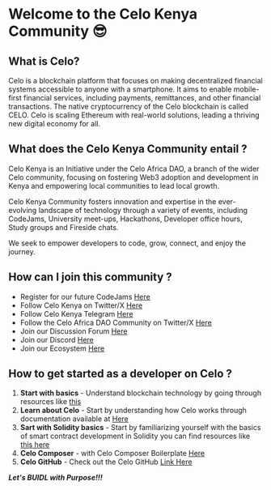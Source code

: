 # Welcome to the Celo Kenya Community :sunglasses:

## What is Celo?

Celo is a blockchain platform that focuses on making decentralized financial systems accessible to anyone with a smartphone. It aims to enable mobile-first financial services, including payments, remittances, and other financial transactions. The native cryptocurrency of the Celo blockchain is called CELO. Celo is scaling Ethereum with real-world solutions, leading a thriving new digital economy for all.

## What does the Celo Kenya Community entail ?

Celo Kenya is an Initiative under the Celo Africa DAO, a branch of the wider Celo community, focusing on fostering Web3 adoption and development in Kenya and empowering local communities to lead local growth.

Celo Kenya Community fosters innovation and expertise in the ever-evolving landscape of technology through a variety of events, including CodeJams, University meet-ups, Hackathons, Developer office hours, Study groups and Fireside chats.

We seek to empower developers to code, grow, connect, and enjoy the journey.

## How can I join this community ?

- Register for our future CodeJams [Here](https://lu.ma/s3qzobux)
- Follow Celo Kenya on Twitter/X [Here](https://twitter.com/CeloKenya)
- Follow Celo Kenya Telegram [Here](https://t.me/celokenyadevelopers)
- Follow the Celo Africa DAO Community on Twitter/X  [Here](https://twitter.com/CeloAfricaDao)
- Join our Discussion Forum  [Here](https://forum.celo.org/)
- Join our Discord [Here](https://discord.com/invite/celo)
- Join our Ecosystem [Here](https://docs.celo.org/community/grant-playbook)

## How to get started as a developer on Celo ?

1. **Start with basics** - Understand blockchain technology by going through resources like [this](https://www.courser)
2. **Learn about Celo** - Start by understanding how Celo works through documentation available at [Here](https://docs.celo.org/)
3. **Sart with Solidity basics** - Start by familiarizing yourself with the  basics of smart contract development in Solidity you can find resources like [this here](https://solidity-by-example.org/)
4. **Celo Composer** - with Celo Composer Boilerplate [Here](https://github.com/celo-org/celo-composer)
5. **Celo GitHub** - Check out the Celo GitHub [Link Here](https://github.com/celo-org)

_**Let's BUIDL with Purpose!!!**_
